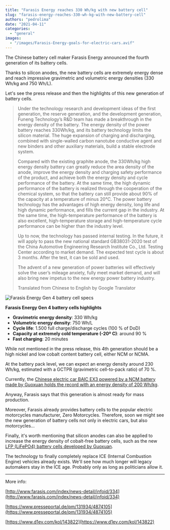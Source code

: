 ```yaml
---
title: "Farasis Energy reaches 330 Wh/kg with new battery cell"
slug: "farasis-energy-reaches-330-wh-kg-with-new-battery-cell"
authors: "pedrolima"
date: "2021-04-11"
categories: 
  - "general"
images: 
  - "/images/Farasis-Energy-goals-for-electric-cars.avif"
---
```


The Chinese battery cell maker Farasis Energy announced the fourth generation of its battery cells.

Thanks to silicon anodes, the new battery cells are extremely energy dense and reach impressive gravimetric and volumetric energy densities (330 Wh/kg and 750 Wh/L).

Let's see the press release and then the highlights of this new generation of battery cells.

> Under the technology research and development ideas of the first generation, the reserve generation, and the development generation, Funeng Technology’s R&D team has made a breakthrough in the energy density of the battery. The energy density of the power battery reaches 330Wh/kg, and its battery technology limits the silicon material. The huge expansion of charging and discharging, combined with single-walled carbon nanotube conductive agent and new binders and other auxiliary materials, build a stable electrode system.
> 
> Compared with the existing graphite anode, the 330Wh/kg high energy density battery can greatly reduce the area density of the anode, improve the energy density and charging safety performance of the product, and achieve both the energy density and cycle performance of the battery. At the same time, the high dynamic performance of the battery is realized through the cooperation of the chemical system, so that the battery can still provide about 90% of the capacity at a temperature of minus 20°C. The power battery technology has the advantages of high energy density, long life and high dynamic performance, and fills the current gap in the industry. At the same time, the high-temperature performance of the battery is also excellent, high-temperature storage and high-temperature cycle performance can be higher than the industry level.
> 
> Up to now, the technology has passed internal testing. In the future, it will apply to pass the new national standard GB38031-2020 test of the China Automotive Engineering Research Institute Co., Ltd. Testing Center according to market demand. The expected test cycle is about 3 months. After the test, it can be sold and used.
> 
> The advent of a new generation of power batteries will effectively solve the user’s mileage anxiety, fully meet market demand, and will also bring new impetus to the new energy power battery industry.
> 
> Translated from Chinese to English by Google Translator


![Farasis Energy Gen 4 battery cell specs](images/Farasis-Energy-Gen-4-battery-cell-specs.avif)



**Farasis Energy Gen 4 battery cells highlights**

- **Gravimetric energy density**: 330 Wh/kg
- **Volumetric energy density**: 750 Wh/L
- **Cycle life**: 1.500 full charge/discharge cycles (100 % of DoD)
- **Capacity at extremely cold temperature (-20º C)**: around 90 %
- **Fast charging**: 20 minutes

While not mentioned in the press release, this 4th generation should be a high nickel and low cobalt content battery cell, either NCM or NCMA.

At the battery pack level, we can expect an energy density around 230 Wh/kg, estimated with a GCTPR (gravimetric cell-to-pack ratio) of 70 %.

Currently, the [Chinese electric car BAIC EX3 powered by a NCM battery made by Guoxuan holds the record with an energy density of 200 Wh/kg](/2021/03/16/baic-ex3-has-the-most-energy-dense-battery/).

Anyway, Farasis says that this generation is almost ready for mass production.

Moreover, Farasis already provides battery cells to the popular electric motorcycles manufacturer, Zero Motorcycles. Therefore, soon we might see the new generation of battery cells not only in electric cars, but also motorcycles...

Finally, it's worth mentioning that silicon anodes can also be applied to increase the energy density of cobalt-free battery cells, such as the new [LFP (LiFePO4) battery cells developed by Guoxuan](/2021/01/10/guoxuan-unveils-a-cobalt-free-lfp-pouch-battery-cell-with-212-wh-kg/).

The technology to finally completely replace ICE (Internal Combustion Engine) vehicles already exists. We'll see how much longer will legacy automakers stay in the ICE age. Probably only as long as politicians allow it.

---

More info:

[http://www.farasis.com/index/news-detail/infoid/334](http://www.farasis.com/index/news-detail/infoid/334)

[https://www.presseportal.de/pm/131934/4874105](https://www.presseportal.de/pm/131934/4874105)

[https://www.d1ev.com/kol/143822](https://www.d1ev.com/kol/143822)

